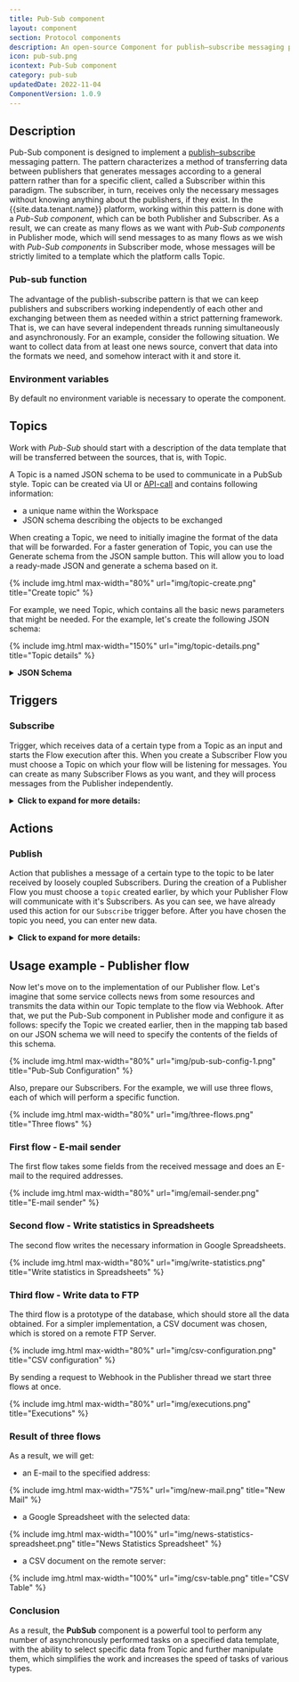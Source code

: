 ```yaml
---
title: Pub-Sub component
layout: component
section: Protocol components
description: An open-source Component for publish–subscribe messaging pattern on platform.
icon: pub-sub.png
icontext: Pub-Sub component
category: pub-sub
updatedDate: 2022-11-04
ComponentVersion: 1.0.9
---
```


## Description

Pub-Sub component is designed to implement a [publish–subscribe](https://en.wikipedia.org/wiki/Publish-subscribe_pattern) messaging pattern. The pattern characterizes a method of transferring data between publishers that generates messages according to a general pattern rather than for a specific client, called a Subscriber within this paradigm. The subscriber, in turn, receives only the necessary messages without knowing anything about the publishers, if they exist.
In the {{site.data.tenant.name}} platform, working within this pattern is done with a *Pub-Sub component*, which can be both Publisher and Subscriber. As a result, we can create as many flows as we want with *Pub-Sub components* in Publisher mode, which will send messages to as many flows as we wish with *Pub-Sub components* in Subscriber mode, whose messages will be strictly limited to a template which the platform calls Topic.

### Pub-sub function

The advantage of the publish-subscribe pattern is that we can keep publishers and subscribers working independently of each other and exchanging between them as needed within a strict patterning framework. That is, we can have several independent threads running simultaneously and asynchronously.
For an example, consider the following situation. We want to collect data from at least one news source, convert that data into the formats we need, and somehow interact with it and store it.

### Environment variables

By default no environment variable is necessary to operate the component.

## Topics

Work with *Pub-Sub* should start with a description of the data template that will be transferred between the sources, that is, with Topic.

A Topic is a named JSON schema to be used to communicate in a PubSub style.
Topic can be created via UI or [API-call]({{site.data.tenant.apiDocsUri}}/v2#/topics/post_workspaces__workspace_id__topics) and contains following information:
- a unique name within the Workspace
- JSON schema describing the objects to be exchanged

When creating a Topic, we need to initially imagine the format of the data that will be forwarded. For a faster generation of Topic, you can use the Generate schema from the JSON sample button. This will allow you to load a ready-made JSON and generate a schema based on it.

{% include img.html max-width="80%" url="img/topic-create.png" title="Create topic" %}

For example, we need Topic, which contains all the basic news parameters that might be needed. For the example, let's create the following JSON schema:

{% include img.html max-width="150%" url="img/topic-details.png" title="Topic details" %}

<details close markdown="block"><summary><strong>JSON Schema</strong></summary>

```json
{
  "type": "object",
  "properties": {
    "id": {
      "type": "string"
    },
    "title": {
      "type": "string"
    },
    "content": {
      "type": "string"
    },
    "content_hash": {
      "type": "string"
    },
    "date": {
      "type": "string"
    },
    "sentiment": {
      "type": "number"
    },
    "LastUpdate": {
      "type": "string"
    },
    "IndexDate": {
      "type": "string"
    },
    "language_id": {
      "type": "string"
    },
    "datasource_type": {
      "type": "string"
    },
    "host": {
      "type": "string"
    },
    "collection": {
      "type": "array"
    },
    "url": {
      "type": "string"
    },
    "datasource": {
      "type": "string"
    }
  }
}
```
</details>

## Triggers

### Subscribe

Trigger, which receives data of a certain type from a Topic as an input and starts the Flow execution after this.
When you create a Subscriber Flow you must choose a Topic on which your flow will be listening for messages.
You can create as many Subscriber Flows as you want, and they will process messages from the Publisher independently.

<details close markdown="block"><summary><strong>Click to expand for more details:</strong></summary>

![Trigger input](img/trigger-input.png)

>**Please Note:** Topics can only be accessed if they are already in your workspace.Topic can be created via UI or [API-call](https://api.elastic.io/docs/v2/#pub/sub-topics).

![Publisher](img/publisher.png)

For our example, we have created a special flow that publishes messages for our trigger.

>**Please Note:** You need to know what your flow sample will look like in order to work with it further.

Since we know what our sample should be, we can add it manually:

![Trigger sample](img/trigger-sample.png)

This sample can be used later in your Flows as usual.

```
    {
        "firstName": "dolore",
        "lastName": "ut enim sunt tempor eu",
        "age": 54053437
    }
```

</details>

## Actions

### Publish

Action that publishes a message of a certain type to the topic to be later received by loosely coupled Subscribers.
During the creation of a Publisher Flow you must choose a `topic` created earlier, by which your Publisher Flow will communicate with it's Subscribers. As you can see, we have already used this action for our `Subscribe` trigger before. After you have chosen the topic you need, you can enter new data.

<details close markdown="block"><summary><strong>Click to expand for more details:</strong></summary>

![Action configure input](img/publisher.png)

Connection between the Publisher and the Subscriber is loosely coupled. This means that your Publisher will never
know if there any subscribers at all, and if they processed incoming message.

</details>

## Usage example - Publisher flow

Now let's move on to the implementation of our Publisher flow. Let's imagine that some service collects news from some resources and transmits the data within our Topic template to the flow via Webhook. After that, we put the Pub-Sub component in Publisher mode and configure it as follows: specify the Topic we created earlier, then in the mapping tab based on our JSON schema we will need to specify the contents of the fields of this schema.

{% include img.html max-width="80%" url="img/pub-sub-config-1.png" title="Pub-Sub Configuration" %}

Also, prepare our Subscribers. For the example, we will use three flows, each of which will perform a specific function.

{% include img.html max-width="80%" url="img/three-flows.png" title="Three flows" %}

### First flow - E-mail sender

The first flow takes some fields from the received message and does an E-mail to the required addresses.

{% include img.html max-width="80%" url="img/email-sender.png" title="E-mail sender" %}

### Second flow - Write statistics in Spreadsheets

The second flow writes the necessary information in Google Spreadsheets.

{% include img.html max-width="80%" url="img/write-statistics.png" title="Write statistics in Spreadsheets" %}

### Third flow - Write data to FTP

The third flow is a prototype of the database, which should store all the data obtained. For a simpler implementation, a CSV document was chosen, which is stored on a remote FTP Server.

{% include img.html max-width="80%" url="img/csv-configuration.png" title="CSV configuration" %}

By sending a request to Webhook in the Publisher thread we start three flows at once.

{% include img.html max-width="80%" url="img/executions.png" title="Executions" %}

### Result of three flows

As a result, we will get:

* an E-mail to the specified address:

{% include img.html max-width="75%" url="img/new-mail.png" title="New Mail" %}

* a Google Spreadsheet with the selected data:

{% include img.html max-width="100%" url="img/news-statistics-spreadsheet.png" title="News Statistics Spreadsheet" %}

* a CSV document on the remote server:

{% include img.html max-width="100%" url="img/csv-table.png" title="CSV Table" %}

### Conclusion

As a result, the **PubSub** component is a powerful tool to perform any number of asynchronously performed tasks on a specified data template, with the ability to select specific data from Topic and further manipulate them, which simplifies the work and increases the speed of tasks of various types.
